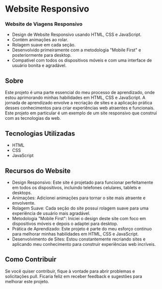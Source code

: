 
# Website Responsivo

### Website de Viagens Responsivo

- Design de Website Responsivo usando HTML, CSS e JavaScript.
- Contém animações ao rolar.
- Rolagem suave em cada seção.
- Desenvolvido primeiramente com a metodologia "Mobile First" e posteriormente para desktop.
- Compatível com todos os dispositivos móveis e com uma interface de usuário bonita e agradável.

## Sobre

Este projeto é uma parte essencial do meu processo de aprendizado, onde estou aprimorando minhas habilidades em HTML, CSS e JavaScript. A jornada de aprendizado envolve a recriação de sites e a aplicação prática desses conhecimentos para criar experiências web atraentes e funcionais. Este projeto em particular é um exemplo de um site responsivo que construí com as tecnologias da web.

## Tecnologias Utilizadas

- HTML
- CSS
- JavaScript

## Recursos do Website

- Design Responsivo: Este site é projetado para funcionar perfeitamente em todos os dispositivos, incluindo telefones celulares, tablets e desktops.
- Animações: Adicionei animações para tornar o site mais atraente e envolvente.
- Rolagem Suave: Cada seção do site possui rolagem suave para uma experiência de usuário mais agradável.
- Metodologia "Mobile First": Iniciei o design deste site com foco em dispositivos móveis e depois o adaptei para desktop.
- Prática de Aprendizado: Este projeto é parte do meu esforço contínuo para melhorar minhas habilidades em HTML, CSS e JavaScript.
- Desenvolvimento de Sites: Estou constantemente recriando sites e aplicando meu conhecimento para construir experiências web incríveis.

## Como Contribuir

Se você quiser contribuir, fique à vontade para abrir problemas e solicitações pull. Ficaria feliz em receber feedback e sugestões para melhorar este projeto.


